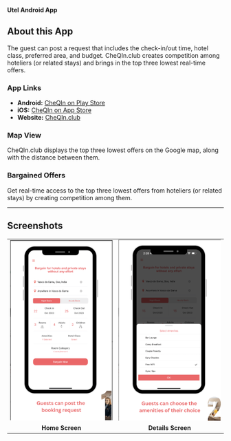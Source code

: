 **Utel Android App**
## About this App

The guest can post a request that includes the check-in/out time, hotel class, preferred area, and budget. CheQIn.club creates competition among hoteliers (or related stays) and brings in the top three lowest real-time offers.

### **App Links**
- **Android:** [CheQIn on Play Store](https://play.google.com/store/apps/details?id=com.cheqinapp.bookingX)  
- **iOS:** [CheQIn on App Store](https://apps.apple.com/us/app/cheqin-bargain-for-hotel-stay/id6443889147)  
- **Website:** [CheQIn.club](https://cheqin.club/)

### **Map View**
CheQIn.club displays the top three lowest offers on the Google map, along with the distance between them.

### **Bargained Offers**
Get real-time access to the top three lowest offers from hoteliers (or related stays) by creating competition among them.

---

## **Screenshots**

<table>
  <tr>
    <td><img src="screenshots/c1.png" width="300"/></td>
    <td><img src="screenshots/c2.png" width="300"/></td>
  </tr>
  <tr>
    <td align="center"><b>Home Screen</b></td>
    <td align="center"><b>Details Screen</b></td>
  </tr>
</table>
